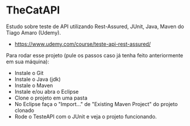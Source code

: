 # TheCatAPI
Estudo sobre teste de API utilizando Rest-Assured, JUnit, Java, Maven do Tiago Amaro (Udemy).
- https://www.udemy.com/course/teste-api-rest-assured/

Para rodar esse projeto (pule os passos caso já tenha feito anteriormente em sua máquina):

- Instale o Git
- Instale o Java (jdk)
- Instale o Maven 
- Instale e/ou abra o Eclipse
- Clone o projeto em uma pasta
- No Eclipse faça o "Import..." de "Existing Maven Project" do projeto clonado
- Rode o TesteAPI com o JUnit e veja o projeto funcionando.
